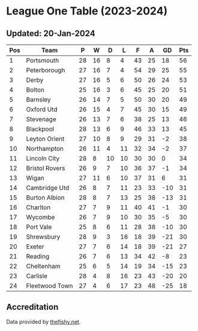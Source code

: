 # League One Table (2023-2024)
## Updated: 20-Jan-2024

| Pos | Team | P | W | D | L | F | A | GD | Pts |
| --- | --- | --- | --- | --- | --- | --- | --- | --- | --- |
| 1 | Portsmouth | 28 | 16 | 8 | 4 | 43 | 25 | 18 | 56 |
| 2 | Peterborough | 27 | 16 | 7 | 4 | 54 | 29 | 25 | 55 |
| 3 | Derby | 27 | 16 | 5 | 6 | 50 | 26 | 24 | 53 |
| 4 | Bolton | 25 | 16 | 3 | 6 | 45 | 25 | 20 | 51 |
| 5 | Barnsley | 26 | 14 | 7 | 5 | 50 | 30 | 20 | 49 |
| 6 | Oxford Utd | 26 | 15 | 4 | 7 | 45 | 30 | 15 | 49 |
| 7 | Stevenage | 26 | 13 | 7 | 6 | 38 | 25 | 13 | 46 |
| 8 | Blackpool | 28 | 13 | 6 | 9 | 46 | 33 | 13 | 45 |
| 9 | Leyton Orient | 27 | 10 | 8 | 9 | 29 | 31 | -2 | 38 |
| 10 | Northampton | 26 | 11 | 4 | 11 | 32 | 34 | -2 | 37 |
| 11 | Lincoln City | 28 | 8 | 10 | 10 | 30 | 30 | 0 | 34 |
| 12 | Bristol Rovers | 26 | 9 | 7 | 10 | 36 | 37 | -1 | 34 |
| 13 | Wigan | 27 | 11 | 6 | 10 | 37 | 31 | 6 | 31 |
| 14 | Cambridge Utd | 26 | 8 | 7 | 11 | 23 | 33 | -10 | 31 |
| 15 | Burton Albion | 28 | 8 | 7 | 13 | 25 | 38 | -13 | 31 |
| 16 | Charlton | 27 | 7 | 9 | 11 | 40 | 41 | -1 | 30 |
| 17 | Wycombe | 26 | 7 | 9 | 10 | 30 | 35 | -5 | 30 |
| 18 | Port Vale | 25 | 8 | 6 | 11 | 28 | 38 | -10 | 30 |
| 19 | Shrewsbury | 28 | 9 | 3 | 16 | 18 | 39 | -21 | 30 |
| 20 | Exeter | 27 | 7 | 6 | 14 | 18 | 39 | -21 | 27 |
| 21 | Reading | 26 | 7 | 6 | 13 | 34 | 42 | -8 | 23 |
| 22 | Cheltenham | 25 | 6 | 5 | 14 | 19 | 34 | -15 | 23 |
| 23 | Carlisle | 28 | 4 | 8 | 16 | 23 | 43 | -20 | 20 |
| 24 | Fleetwood Town | 27 | 4 | 6 | 17 | 23 | 48 | -25 | 18 |

## Accreditation 

Data provided by [thefishy.net](https://www.thefishy.net/).